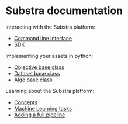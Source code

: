 # Substra documentation

Interacting with the Substra platform:

- [Command line interface](../references/cli.md)
- [SDK](../references/sdk.md)

Implementing your assets in python:

- [Objective base class](https://github.com/SubstraFoundation/substra-tools/blob/dev/docs/api.md#metrics)
- [Dataset base class](https://github.com/SubstraFoundation/substra-tools/blob/dev/docs/api.md#opener)
- [Algo base class](https://github.com/SubstraFoundation/substra-tools/blob/dev/docs/api.md#algo)

Learning about the Substra platform:

- [Concepts](./concepts.md)
- [Machine Learning tasks](./ml_tasks.md)
- [Adding a full pipeline](./full_pipeline_workflow.md)
